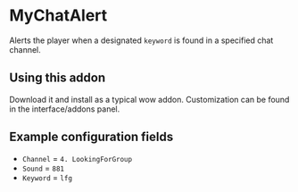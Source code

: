 # MyChatAlert

Alerts the player when a designated `keyword` is found in a specified chat channel.

## Using this addon

Download it and install as a typical wow addon. Customization can be found in the interface/addons panel.

## Example configuration fields
- `Channel` = `4. LookingForGroup`
- `Sound` = `881`
- `Keyword` = `lfg`
